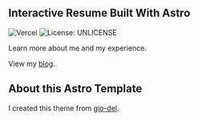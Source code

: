 ## Interactive Resume Built With Astro

![Vercel](https://vercelbadge.vercel.app/api/sieep-coding/sieep-coding.github.io) ![License: UNLICENSE](https://img.shields.io/badge/License-UNLICENSE-blue.svg)

Learn more about me and my experience.

View my [blog](https://nickstambaugh.vercel.app/posts/).

## About this Astro Template

I created this theme from [gio-del](https://github.com/gio-del/Astro-Theme-Astroway).
